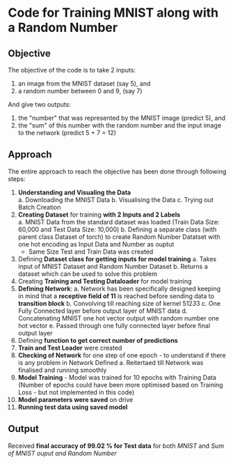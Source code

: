 # Code for Training MNIST along with a Random Number
## Objective
The objective of the code is to take 2 inputs:
  1. an image from the MNIST dataset (say 5), and
  2. a random number between 0 and 9, (say 7)

And give two outputs:
  1. the "number" that was represented by the MNIST image (predict 5), and
  2. the "sum" of this number with the random number and the input image to the network (predict 5 + 7 = 12)

## Approach
The entire approach to reach the objective has been done through following steps:
  1. **Understanding and Visualing the Data**<br />
    a. Downloading the MNIST Data
    b. Visualising the Data
    c. Trying out Batch Creation <br />
  2. **Creating Dataset** for training **with 2 Inputs and 2 Labels**<br />
    a. MNIST Data from the standard dataset was loaded (Train Data Size: 60,000 and Test Data Size: 10,000)
    b. Defining a separate class (with parent class Dataset of torch) to create Random Number Datatset with one hot encoding as Input Data and Number as ouptut
      - Same Size Test and Train Data was created 
  3. Defining **Dataset class for getting inputs for model training**
    a. Takes input of MNIST Dataset and Random Number Dataset
    b. Returns a dataset which can be used to solve this problem
  4. Creating **Training and Testing Dataloader** for model training 
  5. **Defining Network**:
    a. Network has been specifically designed keeping in mind that a **receptive field of 11** is reached before sending data to **transition block**
    b. Convolving till reaching size of kernel 512*3*3
    c. One Fully Connected layer before output layer of MNIST data
    d. Concatenating MNIST one hot vector output with random number one hot vector
    e. Passed through one fully connected layer before final output layer
  6. Defining **function to get correct number of predictions**
  7. **Train and Test Loader** were created
  8. **Checking of Network** for one step of one epoch - to understand if there is any problem in Network Defined
    a. Reitertaed till Network was finalised and running smoothly
  9. **Model Training** - Model was trained for 10 epochs with Training Data (Number of epochs could have been more optimised based on Training Loss - but not implemented in this code) 
  10. **Model parameters were saved** on drive
  11. **Running test data using saved model**
  
## Output
  Received **final accuracy of 99.02 % for Test data** for both *MNIST* and *Sum of MNIST ouput and Random Number*
